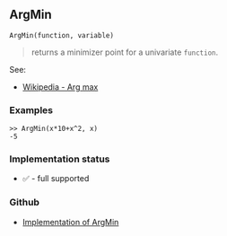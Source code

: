 ## ArgMin

```
ArgMin(function, variable)
```

> returns a minimizer point for a univariate `function`.

See:
* [Wikipedia - Arg max](https://en.wikipedia.org/wiki/Arg_max)

### Examples

```
>> ArgMin(x*10+x^2, x)
-5
```






### Implementation status

* &#x2705; - full supported

### Github

* [Implementation of ArgMin](https://github.com/axkr/symja_android_library/blob/master/symja_android_library/matheclipse-core/src/main/java/org/matheclipse/core/builtin/MinMaxFunctions.java#L152) 
